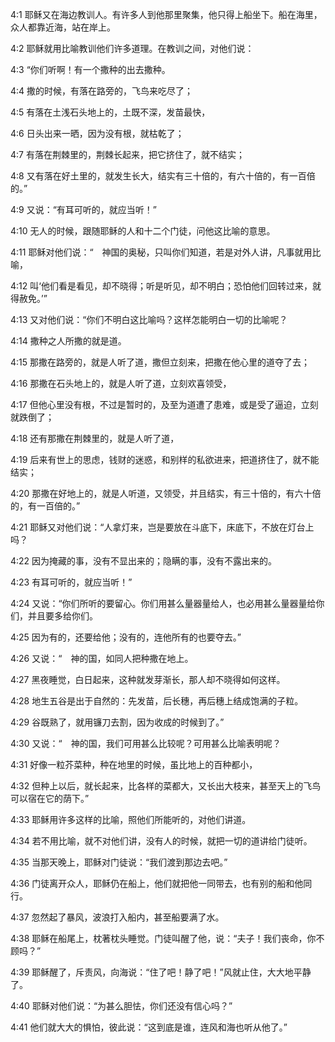 <a id="1"></a>4:1  耶稣又在海边教训人。有许多人到他那里聚集，他只得上船坐下。船在海里，众人都靠近海，站在岸上。  

<a id="2"></a>4:2  耶稣就用比喻教训他们许多道理。在教训之间，对他们说：  

<a id="3"></a>4:3  “你们听啊！有一个撒种的出去撒种。  

<a id="4"></a>4:4  撒的时候，有落在路旁的，飞鸟来吃尽了；  

<a id="5"></a>4:5  有落在土浅石头地上的，土既不深，发苗最快，  

<a id="6"></a>4:6  日头出来一晒，因为没有根，就枯乾了；  

<a id="7"></a>4:7  有落在荆棘里的，荆棘长起来，把它挤住了，就不结实；  

<a id="8"></a>4:8  又有落在好土里的，就发生长大，结实有三十倍的，有六十倍的，有一百倍的。”  

<a id="9"></a>4:9  又说：“有耳可听的，就应当听！”  

<a id="10"></a>4:10  无人的时候，跟随耶稣的人和十二个门徒，问他这比喻的意思。  

<a id="11"></a>4:11  耶稣对他们说：“　神国的奥秘，只叫你们知道，若是对外人讲，凡事就用比喻，  

<a id="12"></a>4:12  叫‘他们看是看见，却不晓得；听是听见，却不明白；恐怕他们回转过来，就得赦免。’”  

<a id="13"></a>4:13  又对他们说：“你们不明白这比喻吗？这样怎能明白一切的比喻呢？  

<a id="14"></a>4:14  撒种之人所撒的就是道。  

<a id="15"></a>4:15  那撒在路旁的，就是人听了道，撒但立刻来，把撒在他心里的道夺了去；  

<a id="16"></a>4:16  那撒在石头地上的，就是人听了道，立刻欢喜领受，  

<a id="17"></a>4:17  但他心里没有根，不过是暂时的，及至为道遭了患难，或是受了逼迫，立刻就跌倒了；  

<a id="18"></a>4:18  还有那撒在荆棘里的，就是人听了道，  

<a id="19"></a>4:19  后来有世上的思虑，钱财的迷惑，和别样的私欲进来，把道挤住了，就不能结实；  

<a id="20"></a>4:20  那撒在好地上的，就是人听道，又领受，并且结实，有三十倍的，有六十倍的，有一百倍的。”  

<a id="21"></a>4:21  耶稣又对他们说：“人拿灯来，岂是要放在斗底下，床底下，不放在灯台上吗？  

<a id="22"></a>4:22  因为掩藏的事，没有不显出来的；隐瞒的事，没有不露出来的。  

<a id="23"></a>4:23  有耳可听的，就应当听！”  

<a id="24"></a>4:24  又说：“你们所听的要留心。你们用甚么量器量给人，也必用甚么量器量给你们，并且要多给你们。  

<a id="25"></a>4:25  因为有的，还要给他；没有的，连他所有的也要夺去。”  

<a id="26"></a>4:26  又说：“　神的国，如同人把种撒在地上。  

<a id="27"></a>4:27  黑夜睡觉，白日起来，这种就发芽渐长，那人却不晓得如何这样。  

<a id="28"></a>4:28  地生五谷是出于自然的：先发苗，后长穗，再后穗上结成饱满的子粒。  

<a id="29"></a>4:29  谷既熟了，就用镰刀去割，因为收成的时候到了。”  

<a id="30"></a>4:30  又说：“　神的国，我们可用甚么比较呢？可用甚么比喻表明呢？  

<a id="31"></a>4:31  好像一粒芥菜种，种在地里的时候，虽比地上的百种都小，  

<a id="32"></a>4:32  但种上以后，就长起来，比各样的菜都大，又长出大枝来，甚至天上的飞鸟可以宿在它的荫下。”  

<a id="33"></a>4:33  耶稣用许多这样的比喻，照他们所能听的，对他们讲道。  

<a id="34"></a>4:34  若不用比喻，就不对他们讲，没有人的时候，就把一切的道讲给门徒听。  

<a id="35"></a>4:35  当那天晚上，耶稣对门徒说：“我们渡到那边去吧。”  

<a id="36"></a>4:36  门徒离开众人，耶稣仍在船上，他们就把他一同带去，也有别的船和他同行。  

<a id="37"></a>4:37  忽然起了暴风，波浪打入船内，甚至船要满了水。  

<a id="38"></a>4:38  耶稣在船尾上，枕著枕头睡觉。门徒叫醒了他，说：“夫子！我们丧命，你不顾吗？”  

<a id="39"></a>4:39  耶稣醒了，斥责风，向海说：“住了吧！静了吧！”风就止住，大大地平静了。  

<a id="40"></a>4:40  耶稣对他们说：“为甚么胆怯，你们还没有信心吗？”  

<a id="41"></a>4:41  他们就大大的惧怕，彼此说：“这到底是谁，连风和海也听从他了。”  

